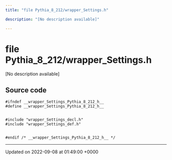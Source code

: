 ```yaml
---
title: "file Pythia_8_212/wrapper_Settings.h"

description: "[No description available]"

---
```


# file Pythia_8_212/wrapper_Settings.h

[No description available]




## Source code

```
#ifndef __wrapper_Settings_Pythia_8_212_h__
#define __wrapper_Settings_Pythia_8_212_h__


#include "wrapper_Settings_decl.h"
#include "wrapper_Settings_def.h"


#endif /* __wrapper_Settings_Pythia_8_212_h__ */
```


-------------------------------

Updated on 2022-09-08 at 01:49:00 +0000
